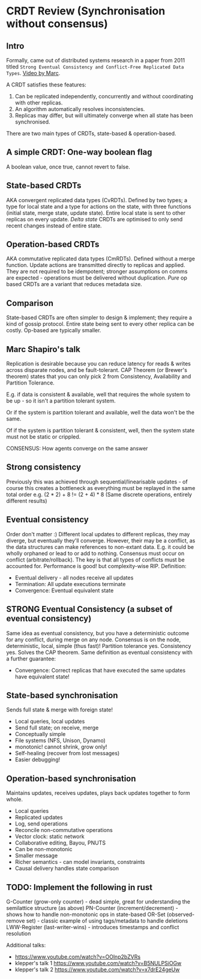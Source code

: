 # CRDT Review (Synchronisation without consensus)

## Intro
Formally, came out of distributed systems research in a paper from 2011 titled `Strong Eventual Consistency and Conflict-Free Replicated Data Types`. [Video by Marc](https://www.youtube.com/watch?v=oyUHd894w18).

A CRDT satisfies these features:
1. Can be replicated independently, concurrently and without coordinating with other replicas.
2. An algorithm automatically resolves inconsistencies.
3. Replicas may differ, but will ultimately converge when all state has been synchronised.

There are two main types of CRDTs, state-based & operation-based.

## A simple CRDT: One-way boolean flag
A boolean value, once true, cannot revert to false.

## State-based CRDTs
AKA convergent replicated data types (CvRDTs). Defined by two types; a type for local state and a type for actions on the state, with three functions (initial state, merge state, update state). Entire local state is sent to other replicas on every update. *Delta state* CRDTs are optimised to only send recent changes instead of entire state.

## Operation-based CRDTs
AKA commutative replicated data types (CmRDTs). Defined without a merge function. Update actions are transmitted directly to replicas and applied. They are not required to be idempotent; stronger assumptions on comms are expected - operations must be delivered without duplication. *Pure* op based CRDTs are a variant that reduces metadata size.

## Comparison
State-based CRDTs are often simpler to design & implement; they require a kind of gossip protocol. Entire state being sent to every other replica can be costly. Op-based are typically smaller.

## Marc Shapiro's talk
Replication is desirable because you can reduce latency for reads & writes across disparate nodes, and be fault-tolerant. CAP Theorem (or Brewer's theorem) states that you can only pick 2 from Consistency, Availability and Partition Tolerance.

E.g. if data is consistent & available, well that requires the whole system to be up - so it isn't a partition tolerant system.

Or if the system is partition tolerant and available, well the data won't be the same.

Of if the system is partition tolerant & consistent, well, then the system state must not be static or crippled.

CONSENSUS: How agents converge on the same answer

## Strong consistency
Previously this was achieved through sequential/linearisable updates - of course this creates a bottleneck as everything must be replayed in the same total order e.g. (2 * 2) + 8 != (2 + 4) * 8 (Same discrete operations, entirely different results)

## Eventual consistency
Order don't matter :) Different local updates to different replicas, they may diverge, but eventually they'll converge. However, their may be a conflict, as the data structures can make references to non-extant data. E.g. it could be wholly orphaned or lead to or add to nothing. Consensus must occur on conflict (arbitrate/rollback). The key is that all types of conflicts must be accounted for. Performance is good! but complexity-wise RIP. Definition:
- Eventual delivery - all nodes receive all updates
- Termination: All update executions terminate
- Convergence: Eventual equivalent state

## STRONG Eventual Consistency (a subset of eventual consistency)
Same idea as eventual consistency, but you have a deterministic outcome for any conflict, during merge on any node. Consensus is on the node, deterministic, local, simple (thus fast)! Partition tolerance yes. Consistency yes. Solves the CAP theorem. Same definition as eventual consistency with a further guarantee:
- Convergence: Correct replicas that have executed the same updates have equivalent state!

## State-based synchronisation
Sends full state & merge with foreign state!
- Local queries, local updates
- Send full state; on receive, merge
- Conceptually simple
- File systems (NFS, Unison, Dynamo)
- monotonic! cannot shrink, grow only!
- Self-healing (recover from lost messages)
- Easier debugging!

## Operation-based synchronisation
Maintains updates, receives updates, plays back updates together to form whole.
- Local queries
- Replicated updates
- Log, send operations
- Reconcile non-commutative operations
- Vector clock: static network
- Collaborative editing, Bayou, PNUTS
- Can be non-monotonic
- Smaller message
- Richer semantics - can model invariants, constraints
- Causal delivery handles state comparison

## TODO: Implement the following in rust
G-Counter (grow-only counter) - dead simple, great for understanding the semilattice structure (as above)
PN-Counter (increment/decrement) - shows how to handle non-monotonic ops in state-based
OR-Set (observed-remove set) - classic example of using tags/metadata to handle deletions
LWW-Register (last-writer-wins) - introduces timestamps and conflict resolution

Additional talks:
- https://www.youtube.com/watch?v=OOlnp2bZVRs
- klepper's talk 1 https://www.youtube.com/watch?v=B5NULPSiOGw
- klepper's talk 2 https://www.youtube.com/watch?v=x7drE24geUw
